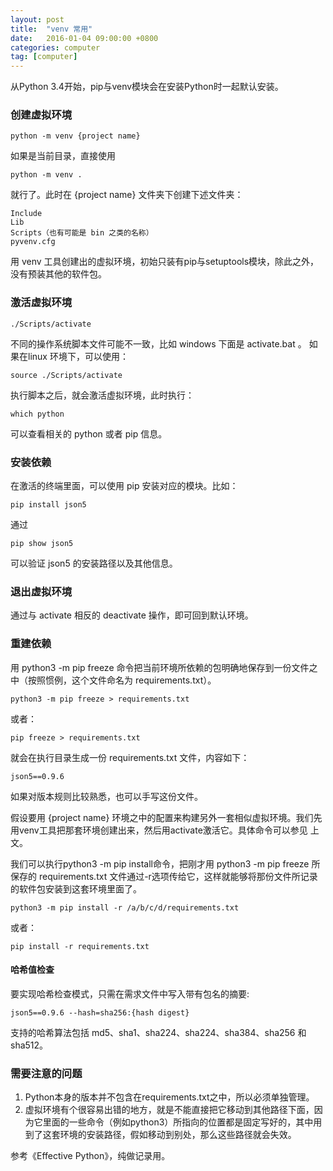 ```yaml
---
layout: post
title:  "venv 常用"
date:   2016-01-04 09:00:00 +0800
categories: computer
tag: [computer]
---
```


从Python 3.4开始，pip与venv模块会在安装Python时一起默认安装。

### 创建虚拟环境

```shell
python -m venv {project name}
```
如果是当前目录，直接使用 

```shell
python -m venv .
```
就行了。此时在 {project name} 文件夹下创建下述文件夹：

    Include
    Lib
    Scripts（也有可能是 bin 之类的名称）
    pyvenv.cfg

用 venv 工具创建出的虚拟环境，初始只装有pip与setuptools模块，除此之外，没有预装其他的软件包。

### 激活虚拟环境

```shell
./Scripts/activate
```
不同的操作系统脚本文件可能不一致，比如 windows 下面是 activate.bat 。
如果在linux 环境下，可以使用：

```shell
source ./Scripts/activate
```

执行脚本之后，就会激活虚拟环境，此时执行：


```shell
which python 
```
可以查看相关的 python 或者 pip 信息。


### 安装依赖

在激活的终端里面，可以使用 pip 安装对应的模块。比如：

```shell
pip install json5
```
通过

```shell
pip show json5
```
可以验证 json5 的安装路径以及其他信息。


### 退出虚拟环境

通过与 activate 相反的 deactivate 操作，即可回到默认环境。

### 重建依赖

用 python3 -m pip freeze 命令把当前环境所依赖的包明确地保存到一份文件之中（按照惯例，这个文件命名为 requirements.txt）。

```shell
python3 -m pip freeze > requirements.txt
```
或者：

```shell
pip freeze > requirements.txt
```
就会在执行目录生成一份 requirements.txt 文件，内容如下：

```plain
json5==0.9.6
```
如果对版本规则比较熟悉，也可以手写这份文件。

假设要用 {project name} 环境之中的配置来构建另外一套相似虚拟环境。我们先用venv工具把那套环境创建出来，然后用activate激活它。具体命令可以参见 上文。

我们可以执行python3 -m pip install命令，把刚才用 python3 -m pip freeze 所保存的 requirements.txt 文件通过-r选项传给它，这样就能够将那份文件所记录的软件包安装到这套环境里面了。

```shell
python3 -m pip install -r /a/b/c/d/requirements.txt
```
或者：

```shell
pip install -r requirements.txt
```

#### 哈希值检查

要实现哈希检查模式，只需在需求文件中写入带有包名的摘要:

```plain
json5==0.9.6 --hash=sha256:{hash digest}
```
支持的哈希算法包括 md5、sha1、sha224、sha224、sha384、sha256 和 sha512。

### 需要注意的问题

1. Python本身的版本并不包含在requirements.txt之中，所以必须单独管理。
2. 虚拟环境有个很容易出错的地方，就是不能直接把它移动到其他路径下面，因为它里面的一些命令（例如python3）所指向的位置都是固定写好的，其中用到了这套环境的安装路径，假如移动到别处，那么这些路径就会失效。


参考《Effective Python》，纯做记录用。